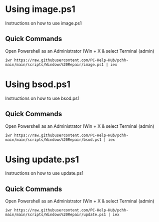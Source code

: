 # Using image.ps1
Instructions on how to use image.ps1

## Quick Commands
Open Powershell as an Administrator (Win + X & select Terminal (admin)

```
iwr https://raw.githubusercontent.com/PC-Help-Hub/pchh-main/main/scripts/Windows%20Repair/image.ps1 | iex
```

# Using bsod.ps1
Instructions on how to use bsod.ps1

## Quick Commands
Open Powershell as an Administrator (Win + X & select Terminal (admin)

```
iwr https://raw.githubusercontent.com/PC-Help-Hub/pchh-main/main/scripts/Windows%20Repair/bsod.ps1 | iex
```

# Using update.ps1
Instructions on how to use update.ps1

## Quick Commands
Open Powershell as an Administrator (Win + X & select Terminal (admin)

```
iwr https://raw.githubusercontent.com/PC-Help-Hub/pchh-main/main/scripts/Windows%20Repair/update.ps1 | iex
```
